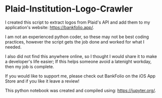 # Plaid-Institution-Logo-Crawler

I created this script to extract logos from Plaid's API and add them to my application's website: https://bankfolio.app/.

I am not an experienced python coder, so these may not be best coding practices, however the script gets the job done and worked for what I needed.

I also did not find this anywhere online, so I thought I would share it to make a developer's life easier; If this helps someone avoid a latenight workday, then my job is complete.

If you would like to support me, please check out BankFolio on the iOS App Store and if you like it leave a review!

This python notebook was created and compiled using: https://jupyter.org/.
